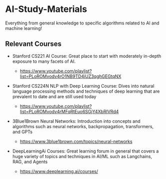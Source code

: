 # AI-Study-Materials
Everything from general knowledge to specific algorithms related to AI and machine learning!

## Relevant Courses
- Stanford CS221 AI Course: Great place to start with moderately in-depth exposure to many facets of AI.
  - https://www.youtube.com/playlist?list=PLoROMvodv4rO1NB9TD4iUZ3qghGEGtqNX

- Stanford CS224N NLP with Deep Learning Course: Dives into natural language processing methods and techniques of deep learning that are prevalent to date and are still used today
  - https://www.youtube.com/playlist?list=PLoROMvodv4rMFqRtEuo6SGjY4XbRIVRd4

- 3Blue1Brown Neural Networks: Introduction into concepts and algorithms such as neural networks, backpropagation, transformers, and GPTs
  - https://www.3blue1brown.com/topics/neural-networks

- DeepLearningAi Courses: Great learning forum in general that covers a huge variety of topics and techniques in AI/ML such as Langchains, RAG, and Agents
  - https://www.deeplearning.ai/courses/
